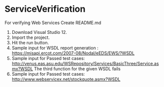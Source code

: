 ServiceVerification
===================

For verifying Web Services
Create README.md
1. Download Visual Studio 12.
2. Import the project.
3. Hit the run button.
4. Sample input for WSDL report generation : https://misapi.ercot.com/2007-08/Nodal/eEDS/EWS/?WSDL
5. Sample input for Passed test cases: http://venus.eas.asu.edu/WSRepository/Services/BasicThree/Service.asmx?WSDL
The third function for the given WSDL fails
6. Sample input for Passed test cases: http://www.webservicex.net/stockquote.asmx?WSDL
